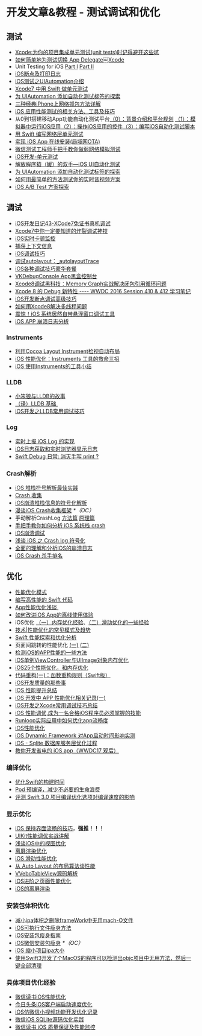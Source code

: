 # 开发文章&教程 - 测试调试和优化
## 测试
- [Xcode:为你的项目集成单元测试(unit tests)时记得避开这些坑][1]
- [如何简单地为测试切换 App Delegate￼Xcode][2] 
- Unit Testing for iOS [Part Ⅰ][3] [Part Ⅱ][4]
- [iOS断点及打印日志][5]
- [iOS测试之UIAutomation介绍][6]
- [Xcode7 中用 Swift 做单元测试][7]
- [为 UIAutomation 添加自动化测试标签的探索][8]
- [三种经典iPhone上网络抓包方法详解][9]
- [iOS 应用性能测试的相关方法、工具及技巧][10]
- 从0到1搭建移动App功能自动化测试平台[（0）：背景介绍和平台规划][11] [（1）：模拟器中运行iOS应用][12][（2）：操作iOS应用的控件][13][（3）：编写iOS自动化测试脚本][14]
- [用 Swift 编写网络层单元测试][15]
- [实现 iOS App 在线安装(局域网OTA)][16]
- [微信测试工程师手把手教你做弱网络模拟测试][17]
- [iOS开发-单元测试][18]
- [解放程序猿（媛）的双手—iOS UI自动化测试][19]
- [为 UIAutomation 添加自动化测试标签的探索][20]
- [如何用最简单的方法测试你的实时音视频方案][21]
- [iOS A/B Test 方案探索][22]

## 调试
- [iOS开发日记43-XCode7免证书真机调试][23]
- [Xcode7中你一定要知道的炸裂调试神技][24]
- [iOS实时卡顿监控][25]
- [捕获上下文信息][26]
- [iOS调试技巧][27]
- [调试autolayout：\_autolayoutTrace][28]
- [iOS各种调试技巧豪华套餐][29]
- [VKDebugConsole App黑盒控制台][30]
- [Xcode8调试黑科技：Memory Graph实战解决闭包引用循环问题][31]
- [Xcode 8 的 Debug 新特性 ---- WWDC 2016 Session 410 & 412 学习笔记][32]
- [iOS开发断点调试高级技巧][33]
- [如何用Xcode8解决多线程问题][34]
- [震惊！iOS 系统居然自带悬浮窗口调试工具][35]
- [iOS APP 崩溃日志分析][36]

### Instruments
- [利用Cocoa Layout Instrument检视自动布局][37]
- [iOS 性能优化：Instruments 工具的救命三招][38]
- [iOS 使用Instruments的工具小结][39]

### LLDB
- [小笨狼与LLDB的故事][40]
- [（译）LLDB 基础 ][41]
- [iOS开发之LLDB常用调试技巧][42]

### Log
- [实时上报 iOS Log 的实现][43]
- [iOS日志获取和实时浏览器显示日志][44]
- [Swift Debug 日常: 消灭手写 print ?][45]

### Crash解析
- [iOS 堆栈符号解析最佳实践][46]
- [Crash 收集][47]
- [iOS崩溃堆栈信息的符号化解析][48]
- [漫谈iOS Crash收集框架][49] _\*（OC）_
- 手动解析CrashLog [方法篇][50] [原理篇][51]
- [手把手教你如何分析 iOS 系统栈 crash][52]
- [iOS崩溃调试][53]
- [浅谈 iOS 之 Crash log 符号化][54]
- [全面的理解和分析IOS的崩溃日志][55]
- [iOS Crash 杀手排名][56]

## 优化
- [性能优化模式][57]
- [编写高性能的 Swift 代码][58]
- [App性能优化浅谈 ][59]
- [如何改进iOS App的离线使用体验][60]
- iOS优化 [（一）内存优化经验][61]、[（二）滑动优化的一些经验][62]
- [技术|性能优化的常见模式及趋势][63]
- [Swift 性能探索和优化分析][64]
- 页面间跳转的性能优化 [(一)][65] [(二)][66]
- [检测iOS的APP性能的一些方法][67]
- [iOS单例ViewController与UIImage对象内存优化][68]
- [iOS25个性能优化，和内存优化][69]
- [代码重构(一)：函数重构规则（Swift版）][70]
- [iOS开发质量的那些事][71]
- [IOS 性能提升总结][72]
- [iOS 开发中 APP 性能优化相关记录(一)][73]
- [iOS开发之Xcode常用调试技巧总结][74]
- [iOS 性能调优,成为一名合格iOS程序员必须掌握的技能][75]
- [Runloop实际应用中如何优化app流畅度][76]
- [iOS性能优化][77]
- [iOS Dynamic Framework 对App启动时间影响实测][78]
- [iOS - Sqlite 数据库服务层优化过程][79]
- [教你开发省电的 iOS app（WWDC17 观后）][80]

### 编译优化
- [优化Swift的构建时间][81]
- [Pod 预编译，减少不必要的生命浪费][82]
- [评测 Swift 3.0 项目编译优化选项对编译速度的影响][83]

### 显示优化
- [iOS 保持界面流畅的技巧][84]，**强推！！！**
- [UIKit性能调优实战讲解][85]
- [浅谈iOS中的视图优化][86]
- [离屏渲染优化][87]
- [iOS 滑动性能优化][88]
- [从 Auto Layout 的布局算法谈性能][89]
- [VVeboTableView源码解析][90]
- [iOS进阶之页面性能优化][91]
- [iOS的离屏渲染][92]

### 安装包体积优化
- [减小ipa体积之删除frameWork中无用mach-O文件][93]
- [iOS可执行文件瘦身方法][94]
- [iOS安装包瘦身指南][95]
- [iOS微信安装包瘦身][96] _\*（OC）_
- [iOS 缩小项目ipa大小][97]
- [使用Swift3开发了个MacOS的程序可以检测出objc项目中无用方法，然后一键全部清理][98]

### 具体项目优化经验
- [微信读书iOS性能优化][99]
- [今日头条iOS客户端启动速度优化][100]
- [iOS仿微信小视频功能开发优化记录][101]
- [微信iOS SQLite源码优化实践][102]
- [微信读书 iOS 质量保证及性能监控][103]

[1]:	http://www.jianshu.com/p/d15a7dea0c5a "Xcode:为你的项目集成单元测试(unit tests)时记得避开这些坑"
[2]:	http://www.cocoachina.com/ios/20151222/14766.html
[3]:	http://chengway.in/unit-testing-for-ios-part-i/ "Unit Testing for iOS Part Ⅰ"
[4]:	http://chengway.in/unit-testing-for-ios-part-ii/ "Unit Testing for iOS Part Ⅱ"
[5]:	http://www.cnblogs.com/jsin-han/p/5156384.html "iOS断点及打印日志"
[6]:	http://summertreee.github.io/blog/2016/02/29/iosce-shi-zhi-uiautomationjie-shao/ "iOS测试之UIAutomation介绍"
[7]:	http://swift.gg/2016/03/23/unit-testing-swift/ "Xcode7 中用 Swift 做单元测试"
[8]:	http://yulingtianxia.com/blog/2016/03/28/Add-UITest-Label-for-UIAutomation/ "为 UIAutomation 添加自动化测试标签的探索"
[9]:	http://www.cnblogs.com/TingyunAPM/p/5302867.html "三种经典iPhone上网络抓包方法详解"
[10]:	http://ios.jobbole.com/84918/ "iOS 应用性能测试的相关方法、工具及技巧"
[11]:	http://debugtalk.com/post/build-app-automated-test-platform-from-0-to-1-backgroud-introduction "从0到1搭建移动App功能自动化测试平台（0）：背景介绍和平台规划"
[12]:	http://debugtalk.com/post/build-app-automated-test-platform-from-0-to-1-Appium-inspector-iOS-simulator "从0到1搭建移动App功能自动化测试平台（1）：模拟器中运行iOS应用"
[13]:	http://debugtalk.com/post/build-app-automated-test-platform-from-0-to-1-Appium-interrogate-iOS-UI "从0到1搭建移动App功能自动化测试平台（2）：操作iOS应用的控件"
[14]:	http://debugtalk.com/post/build-app-automated-test-platform-from-0-to-1-write-iOS-testcase-scripts "从0到1搭建移动App功能自动化测试平台（3）：编写iOS自动化测试脚本"
[15]:	http://www.jianshu.com/p/9a89aea48257 "用 Swift 编写网络层单元测试"
[16]:	http://www.jianshu.com/p/0546968b2d91 "实现 iOS App 在线安装(局域网OTA)"
[17]:	http://mp.weixin.qq.com/s?__biz=MzAxMzYyNDkyNA==&mid=2651332070&idx=1&sn=2fae22d0089b0af8ace73280f05492b1&scene=1&srcid=0530uZEAvbQFuj1HUrTYUtVd#wechat_redirect
[18]:	http://www.jianshu.com/p/11124d7f4968 "iOS开发-单元测试"
[19]:	http://tmq.qq.com/2016/06/uitestingiosautomation/ "解放程序猿（媛）的双手—iOS UI自动化测试"
[20]:	http://yulingtianxia.com/blog/2016/03/28/Add-UITest-Label-for-UIAutomation/ "为 UIAutomation 添加自动化测试标签的探索"
[21]:	http://www.52im.net/thread-535-1-1.html
[22]:	http://blog.flight.dev.qunar.com/2017/01/09/ios-abtest-explore/
[23]:	http://www.cnblogs.com/Twisted-Fate/p/4935487.html "iOS开发日记43-XCode7免证书真机调试"
[24]:	http://www.jianshu.com/p/70ed36cf8a98
[25]:	http://www.tanhao.me/code/151113.html/ "iOS实时卡顿监控"
[26]:	http://swift.gg/2015/11/16/capturing-context-swiftlang/ "捕获上下文信息"
[27]:	http://www.henishuo.com/ios-lldb-debug-tech/ "iOS调试技巧"
[28]:	http://www.jianshu.com/p/3d642af85171 "调试autolayout：_autolayoutTrace（20160323补充）"
[29]:	http://www.cnblogs.com/androidshouce/p/5586212.html "iOS各种调试技巧豪华套餐"
[30]:	http://awhisper.github.io/2016/05/22/VKDebugConsole-App%E9%BB%91%E7%9B%92%E6%8E%A7%E5%88%B6%E5%8F%B0/ "VKDebugConsole App黑盒控制台"
[31]:	http://www.jianshu.com/p/f792f9aa2e45 "Xcode8调试黑科技：Memory Graph实战解决闭包引用循环问题"
[32]:	http://www.jianshu.com/p/074072c33916 "Xcode 8 的 Debug 新特性 ---- WWDC 2016 Session 410 & 412 学习笔记"
[33]:	http://www.jianshu.com/p/8e9fc9a8ab78
[34]:	http://mp.weixin.qq.com/s/G6toqzbF5dEKemSg6H7DRg
[35]:	http://swift.gg/2017/05/27/ui-debugging-information-overlay/ "[Jinkey 原创]震惊！iOS 系统居然自带悬浮窗口调试工具"
[36]:	https://swants.github.io/2017/05/11/iOS-APP-%E5%B4%A9%E6%BA%83%E6%97%A5%E5%BF%97%E5%88%86%E6%9E%90/
[37]:	http://www.cocoachina.com/ios/20151105/13927.html
[38]:	https://blog.leancloud.cn/2835/
[39]:	http://www.cnblogs.com/ljcgood66/p/6607396.html "iOS 使用Instruments的工具小结"
[40]:	http://www.jianshu.com/p/e89af3e9a8d7 "小笨狼与LLDB的故事"
[41]:	https://segmentfault.com/a/1190000004976815 "[译] LLDB 基础"
[42]:	http://devthinking.com/ios%E5%BC%80%E5%8F%91%E4%B9%8Blldb%E5%B8%B8%E7%94%A8%E8%B0%83%E8%AF%95%E6%8A%80%E5%B7%A7/
[43]:	http://mp.weixin.qq.com/s?__biz=MzIwMTYzMzcwOQ==&mid=2650948350&idx=1&sn=102e05d9ffb80ede917cf3f3b5959e19&scene=1&srcid=05294DgJYqxeAuyOCIlBuPkU&from=groupmessage&isappinstalled=0#wechat_redirect
[44]:	https://yohunl.com/iosri-zhi-huo-qu-he-shi-shi-liu-lan-qi-xian-shi-ri-zhi/ "iOS日志获取和实时浏览器显示日志"
[45]:	http://www.jianshu.com/p/55ce421e47e9 "Swift Debug 日常: 消灭手写 print ?"
[46]:	http://mp.weixin.qq.com/s?__biz=MzI1MTA1MzM2Nw==&mid=2649796873&idx=1&sn=277473e13b99b6488609181df7b3b9ff&chksm=f1fcc551c68b4c47f95a6519c0a863c9c6fb29f278903c1b8c5bb036bf26783fb9431c9d6461&scene=0#wechat_redirect
[47]:	https://wilddylan.github.io/2016/08/05/Crash/ "Crash 收集"
[48]:	http://crash.163.com/#news/!newsId=25 "iOS崩溃堆栈信息的符号化解析"
[49]:	http://nianxi.net/ios/ios-crash-reporter/
[50]:	http://foggry.com/blog/2015/07/27/ru-he-shou-dong-jie-xi-crashlog/ "手动解析CrashLog之----方法篇"
[51]:	http://foggry.com/blog/2015/08/10/ru-he-shou-dong-jie-xi-crashlogzhi-yuan-li-pian/ "手动解析CrashLog之----原理篇"
[52]:	http://bugly.qq.com/bbs/forum.php?mod=viewthread&tid=194
[53]:	http://www.jianshu.com/p/77660e626874 "iOS崩溃调试"
[54]:	http://news.oneapm.com/crash-log-ios/ "浅谈 iOS 之 Crash log 符号化"
[55]:	http://www.jianshu.com/p/5119f76d93d6
[56]:	http://www.jianshu.com/p/c7efbc283480
[57]:	http://tech.meituan.com/performance_tuning_pattern.html "性能优化模式"
[58]:	http://www.oschina.net/translate/swift-optimizationtips
[59]:	http://blog.csdn.net/wwj_748/article/details/50322581 "App性能优化浅谈"
[60]:	http://www.cnblogs.com/jgCho/p/5287185.html "如何改进iOS App的离线使用体验"
[61]:	http://www.jianshu.com/p/ef52250df748 "iOS优化（一）内存优化经验"
[62]:	http://www.jianshu.com/p/f72da9dd48e2 "iOS优化（二）滑动优化的一些经验"
[63]:	http://mp.weixin.qq.com/s?__biz=MzA5MTA0NjgzMQ==&mid=402378996&idx=1&sn=375044215c5189638570291fb89afa45&scene=1&srcid=0107C7OW9W8ANejPmmfcVRrB&from=groupmessage&isappinstalled=0#wechat_redirect
[64]:	https://onevcat.com/2016/02/swift-performance/ "Swift 性能探索和优化分析"
[65]:	http://www.jianshu.com/p/77847c0027c9 "页面间跳转的性能优化(一)"
[66]:	http://www.jianshu.com/p/92532c2b1d55 "页面间跳转的性能优化(二)"
[67]:	http://www.starming.com/index.php
[68]:	http://blog.talisk.cn/blog/2016/03/30/iOS-Singleton-ViewController-Performance-optimization/
[69]:	http://www.cnblogs.com/GYCocoa/p/5404325.html "iOS25个性能优化，和内存优化"
[70]:	http://www.cnblogs.com/ludashi/p/5223241.html "代码重构(一)：函数重构规则（Swift版）"
[71]:	http://crash.163.com/#news/!newsId=12 "iOS开发质量的那些事"
[72]:	http://www.jianshu.com/p/866ba7a38a23 "IOS 性能提升总结"
[73]:	http://devxiaofan.com/2016/10/07/iOS-%E5%BC%80%E5%8F%91%E4%B8%AD-APP-%E6%80%A7%E8%83%BD%E4%BC%98%E5%8C%96%E7%9B%B8%E5%85%B3%E8%AE%B0%E5%BD%95-%E4%B8%80/ "iOS 开发中 APP 性能优化相关记录(一)"
[74]:	http://www.jianshu.com/p/d8bc3d74dc3e
[75]:	http://www.jianshu.com/p/05b68c84913a
[76]:	http://www.jianshu.com/p/2db318d68e7e
[77]:	http://blog.csdn.net/qq_26359763/article/details/51638925
[78]:	http://www.jianshu.com/p/3263009e9228
[79]:	http://www.jianshu.com/p/665ae5ed36ec "iOS - Sqlite 数据库服务层优化过程"
[80]:	http://www.jianshu.com/p/f0dc653d04ca "教你开发省电的 iOS app（WWDC17 观后）"
[81]:	http://geek.csdn.net/news/detail/73501
[82]:	https://mp.weixin.qq.com/s?__biz=MzIwMTYzMzcwOQ==&mid=2650948341&idx=1&sn=bf12097fe33d3bb553fab040a394eab6
[83]:	https://zhuanlan.zhihu.com/p/23169818
[84]:	http://blog.ibireme.com/2015/11/12/smooth_user_interfaces_for_ios/
[85]:	http://www.jianshu.com/p/619cf14640f3 "UIKit性能调优实战讲解"
[86]:	http://www.jianshu.com/p/5c968a240e27 "浅谈iOS中的视图优化"
[87]:	http://www.jianshu.com/p/ca51c9d3575b "离屏渲染优化"
[88]:	http://www.cnblogs.com/smileEvday/articles/iOS_performance.html "iOS 滑动性能优化"
[89]:	http://draveness.me/layout-performance/ "从 Auto Layout 的布局算法谈性能"
[90]:	http://www.jianshu.com/p/78027a3a2c41
[91]:	http://www.jianshu.com/p/1b5cbf155b31
[92]:	http://www.imlifengfeng.com/blog/?p=593 "iOS的离屏渲染"
[93]:	http://jaq.alibaba.com/community/art/show?articleid=229 "减小ipa体积之删除frameWork中无用mach-O文件"
[94]:	http://www.cnblogs.com/jgCho/p/5627169.html "iOS可执行文件瘦身方法"
[95]:	http://www.zoomfeng.com/blog/ipa-size-thin.html "iOS安装包瘦身指南"
[96]:	https://mp.weixin.qq.com/s?__biz=MzAwNDY1ODY2OQ==&mid=207986417&idx=1&sn=77ea7d8e4f8ab7b59111e78c86ccfe66&scene=1&srcid=1024pgRuhHtElUqPlXjsizht&key=b410d3164f5f798e9752971b4cb76dd5efae6b5c2f1f10cbafd3573c6186c16ee60ce346711f7433ff6ab0d6aa974e3e&ascene=0&uin=MTQxOTU1ODg4MQ==&devicetype=iMac+MacBookPro11,5+OSX+OSX+10.11+build(15A284)&version=11020201&pass_ticket=h1CfhovWAS61j24tFYTljyTFl4r9BUlFON7H+Nl6hMV1ZpVN2kG4/LL6yxnDUjd9
[97]:	http://www.jianshu.com/p/fe857394a61f
[98]:	http://www.jianshu.com/p/a53480ad0364
[99]:	http://dev.qq.com/topic/578c93ca9644bd524bfcabe8
[100]:	https://techblog.toutiao.com/2017/01/17/iosspeed/
[101]:	http://www.jianshu.com/p/6d35bb53f4ac "iOS仿微信小视频功能开发优化记录"
[102]:	http://mp.weixin.qq.com/s?__biz=MzAwNDY1ODY2OQ==&mid=2649286361&idx=1&sn=78bbcda7f41a14291ad71289e4821f71&scene=0#wechat_redirect
[103]:	http://wereadteam.github.io/2016/12/12/Monitor/